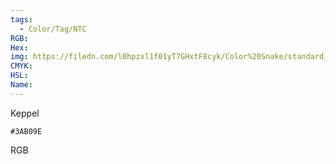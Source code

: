 ```yaml
---
tags:
  - Color/Tag/NTC
RGB:
Hex:
img: https://filedn.com/l0hpzxl1f01yT7GHxtF8cyk/Color%20Snake/standard_csv_to_svg/3AB09E.svg
CMYK:
HSL:
Name:
---
```

Keppel
```palette
#3AB09E
```
RGB
